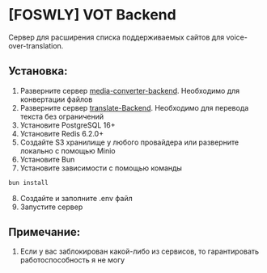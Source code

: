 # [FOSWLY] VOT Backend

Сервер для расширения списка поддерживаемых сайтов для voice-over-translation.

## Установка:

1. Разверните сервер [media-converter-backend](https://github.com/FOSWLY/media-converter-backend). Необходимо для конвертации файлов
2. Разверните сервер [translate-Backend](https://github.com/FOSWLY/translate-backend). Необходимо для перевода текста без ограничений
3. Установите PostgreSQL 16+
4. Установите Redis 6.2.0+
5. Создайте S3 хранилище у любого провайдера или разверните локально с помощью Minio
6. Установите Bun
7. Установите зависимости с помощью команды

```bash
bun install
```

8. Создайте и заполните .env файл
9. Запустите сервер

## Примечание:

1. Если у вас заблокирован какой-либо из сервисов, то гарантировать работоспособность я не могу
